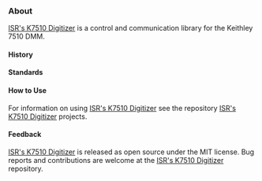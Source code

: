 ### About

[ISR's K7510 Digitizer] is a control and communication library for the Keithley 7510 DMM. 

#### History

#### Standards

#### How to Use

For information on using [ISR's K7510 Digitizer] see the repository [ISR's K7510 Digitizer] projects.

#### Feedback

[ISR's K7510 Digitizer] is released as open source under the MIT license.
Bug reports and contributions are welcome at the [ISR's K7510 Digitizer] repository.

[ISR's K7510 Digitizer]: https://github.com/ATECoder/dn.vi.tcp/k7510
